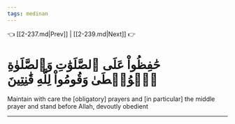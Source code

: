 ```yaml
---
tags: medinan
---
```


👈 [[2-237.md|Prev]] | [[2-239.md|Next]] 👉

# حَٰفِظُواْ عَلَى ٱلصَّلَوَٰتِ وَٱلصَّلَوٰةِ ٱلۡوُسۡطَىٰ وَقُومُواْ لِلَّهِ قَٰنِتِينَ

Maintain with care the [obligatory] prayers and [in particular] the middle prayer and stand before Allah, devoutly obedient

---


